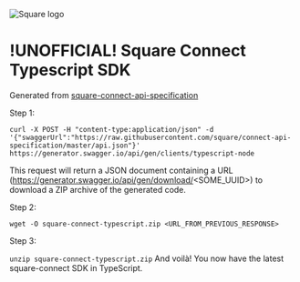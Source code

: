 ![Square logo]

# **!UNOFFICIAL!** Square Connect Typescript SDK

Generated from [square-connect-api-specification](https://github.com/square/connect-api-specification)

Step 1:

`curl -X POST -H "content-type:application/json" -d '{"swaggerUrl":"https://raw.githubusercontent.com/square/connect-api-specification/master/api.json"}' https://generator.swagger.io/api/gen/clients/typescript-node`

This request will return a JSON document containing a URL (https://generator.swagger.io/api/gen/download/<SOME_UUID>) to download a ZIP archive of the generated code.

Step 2:

`wget -O square-connect-typescript.zip <URL_FROM_PREVIOUS_RESPONSE>`

Step 3:

`unzip square-connect-typescript.zip`
And voilà! You now have the latest square-connect SDK in TypeScript.

[//]: # 'Link anchor definitions'
[square logo]: https://docs.connect.squareup.com/images/github/github-square-logo.svg
